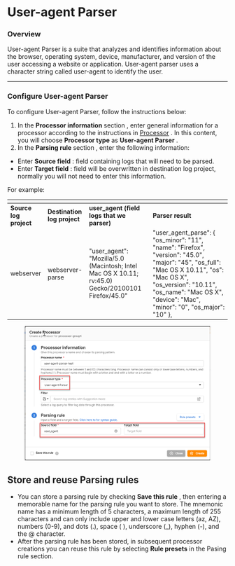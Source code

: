 # User-agent Parser

### Overview

User-agent Parser is a suite that analyzes and identifies information about the browser, operating system, device, manufacturer, and version of the user accessing a website or application. User-agent parser uses a character string called user-agent to identify the user.

***

### Configure User-agent Parser

To configure User-agent Parser, follow the instructions below:

1. In the **Processor information** section , enter general information for a processor according to the instructions in [Processor](https://docs-vngcloud-vn.translate.goog/vng-cloud-document/v/vn/vmonitor/dashboards/logs/lam-viec-voi-log-pipeline/processor) . In this content, you will choose **Processor type** as **User-agent Parser** .
2. In the **Parsing rule** section , enter the following information:

* Enter **Source field** : field containing logs that will need to be parsed.
* Enter **Target field** : field will be overwritten in destination log project, normally you will not need to enter this information.

For example:

<table data-header-hidden data-full-width="true"><thead><tr><th></th><th></th><th></th><th></th></tr></thead><tbody><tr><td><strong>Source log project</strong></td><td><strong>Destination log project</strong></td><td><strong>user_agent (field logs that we parser)</strong></td><td><strong>Parser result</strong></td></tr><tr><td>webserver</td><td>webserver-parse</td><td>"user_agent": "Mozilla/5.0 (Macintosh; Intel Mac OS X 10.11; rv:45.0) Gecko/20100101 Firefox/45.0"</td><td>"user_agent_parse": { "os_minor": "11", "name": "Firefox", "version": "45.0", "major": "45", "os_full": "Mac OS X 10.11", "os": "Mac OS X", "os_version": "10.11", "os_name": "Mac OS X", "device": "Mac", "minor": "0", "os_major": "10" },</td></tr></tbody></table>

<figure><img src="../../../../../.gitbook/assets/image (7) (1) (1) (1) (1) (1) (1).png" alt=""><figcaption></figcaption></figure>

## Store and reuse Parsing rules <a href="#luu-tru-va-tai-su-dung-parsing-rule" id="luu-tru-va-tai-su-dung-parsing-rule"></a>

* You can store a parsing rule by checking **Save this rule** , then entering a memorable name for the parsing rule you want to store. The mnemonic name has a minimum length of 5 characters, a maximum length of 255 characters and can only include upper and lower case letters (az, AZ), numbers (0-9), and dots (.), space ( ), underscore (\_), hyphen (-), and the @ character.
* After the parsing rule has been stored, in subsequent processor creations you can reuse this rule by selecting **Rule presets** in the Pasing rule section.
